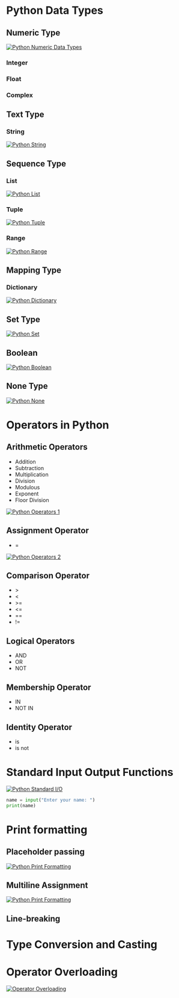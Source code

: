 # Python Data Types

## Numeric Type
[![Python Numeric Data Types](https://img.youtube.com/vi/IMrXLi2laS4/0.jpg)](https://youtu.be/IMrXLi2laS4?list=PLlTKxD_ZY6pS0RZCh99RNwy1_l-IwIce0)


### Integer
### Float
### Complex

## Text Type
### String
[![Python String](https://img.youtube.com/vi/MTgNjXlO9po/0.jpg)](https://youtu.be/MTgNjXlO9po)

## Sequence Type
### List
[![Python List](https://img.youtube.com/vi/GI-PeOJDAps/0.jpg)](https://youtu.be/GI-PeOJDAps)

### Tuple
[![Python Tuple](https://img.youtube.com/vi/0U4h0hDkH7k/0.jpg)](https://youtu.be/0U4h0hDkH7k)


### Range
[![Python Range](https://img.youtube.com/vi/i9mJngeSCHw/0.jpg)](https://youtu.be/i9mJngeSCHw)


## Mapping Type
### Dictionary
[![Python Dictionary](https://img.youtube.com/vi/ZtqoZ34W8lA/0.jpg)](https://youtu.be/ZtqoZ34W8lA)


## Set Type

[![Python Set](https://img.youtube.com/vi/RDGxJFbDcag/0.jpg)](https://youtu.be/RDGxJFbDcag)


## Boolean

[![Python Boolean](https://img.youtube.com/vi/94huU3v5TAU/0.jpg)](https://youtu.be/94huU3v5TAU)


## None Type
[![Python None](https://img.youtube.com/vi/AR5nH9qF2sM/0.jpg)](https://youtu.be/AR5nH9qF2sM)


# Operators in Python

## Arithmetic Operators
- Addition
- Subtraction
- Multiplication
- Division
- Modulous
- Exponent
- Floor Division

[![Python Operators 1](https://img.youtube.com/vi/5Rzy8ikgsts/0.jpg)](https://youtu.be/5Rzy8ikgsts)

## Assignment Operator
- =

[![Python Operators 2](https://img.youtube.com/vi/5I0FYZVyYeU/0.jpg)](https://youtu.be/5I0FYZVyYeU)

## Comparison Operator
- \>
- <
- \>=
- <=
- ==
- !=

## Logical Operators
- AND
- OR
- NOT

## Membership Operator
- IN
- NOT IN

## Identity Operator
- is
- is not

# Standard Input Output Functions

[![Python Standard I/O](https://img.youtube.com/vi/iFZlU-ZWuzg/0.jpg)](https://youtu.be/v=iFZlU-ZWuzg)


```python
name = input("Enter your name: ")
print(name)
```

# Print formatting
## Placeholder passing
[![Python Print Formatting](https://img.youtube.com/vi/LoBQw86XT5Y/0.jpg)](https://youtu.be/LoBQw86XT5Y)

## Multiline Assignment
[![Python Print Formatting](https://img.youtube.com/vi/qwwPc2bxkx8/0.jpg)](https://youtu.be/qwwPc2bxkx8)


## Line-breaking

# Type Conversion and Casting

# Operator Overloading
[![Operator Overloading](https://img.youtube.com/vi/lal8F6H1bXc/0.jpg)](https://youtu.be/v=lal8F6H1bXc)

